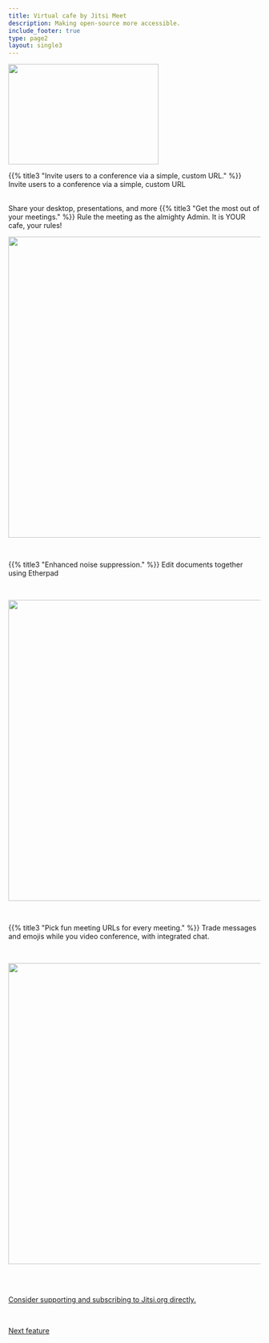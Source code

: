 ```yaml
---
title: Virtual cafe by Jitsi Meet
description: Making open-source more accessible.
include_footer: true
type: page2
layout: single3
---
```

<img src="https://workmates.live/wp-content/uploads/2022/11/jitsi-logo.png" 
     width="300" 
     height="200" />

{{% title3 "Invite users to a conference via a simple, custom URL." %}}
Invite users to a conference via a simple, custom URL

<br>  
Share your desktop, presentations, and more
{{% title3 "Get the most out of your meetings." %}}
Rule the meeting as the almighty Admin.  It is YOUR cafe, your rules!

<br>

<img src="/uploads/j1.jpg" 
     width="600" 
     height="600" />

<br>  

{{% title3 "Enhanced noise suppression." %}}
Edit documents together using Etherpad

<br>

<img src="/uploads/j2.png" 
     width="600" 
     height="600" />

<br>

{{% title3 "Pick fun meeting URLs for every meeting." %}}
Trade messages and emojis while you video conference, with integrated chat.

<br>

<img src="/uploads/j3.jpg" 
     width="600" 
     height="600" />

<br>






 <br>

 <a href="https://jitsi.org/">Consider supporting and subscribing to Jitsi.org directly.</a> 

 <br>

 <a href="https://workdojos.com/features/voip">Next feature</a> 
